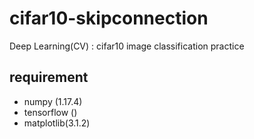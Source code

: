 # cifar10-skipconnection
Deep Learning(CV) : cifar10 image classification practice
## requirement
- numpy (1.17.4)
- tensorflow ()
- matplotlib(3.1.2)

### 
